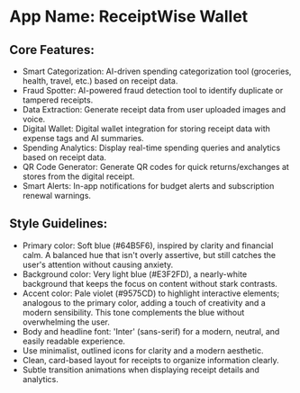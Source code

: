 # **App Name**: ReceiptWise Wallet

## Core Features:

- Smart Categorization: AI-driven spending categorization tool (groceries, health, travel, etc.) based on receipt data.
- Fraud Spotter: AI-powered fraud detection tool to identify duplicate or tampered receipts.
- Data Extraction: Generate receipt data from user uploaded images and voice.
- Digital Wallet: Digital wallet integration for storing receipt data with expense tags and AI summaries.
- Spending Analytics: Display real-time spending queries and analytics based on receipt data.
- QR Code Generator: Generate QR codes for quick returns/exchanges at stores from the digital receipt.
- Smart Alerts: In-app notifications for budget alerts and subscription renewal warnings.

## Style Guidelines:

- Primary color: Soft blue (#64B5F6), inspired by clarity and financial calm. A balanced hue that isn't overly assertive, but still catches the user's attention without causing anxiety.
- Background color: Very light blue (#E3F2FD), a nearly-white background that keeps the focus on content without stark contrasts.
- Accent color: Pale violet (#9575CD) to highlight interactive elements; analogous to the primary color, adding a touch of creativity and a modern sensibility. This tone complements the blue without overwhelming the user.
- Body and headline font: 'Inter' (sans-serif) for a modern, neutral, and easily readable experience.
- Use minimalist, outlined icons for clarity and a modern aesthetic.
- Clean, card-based layout for receipts to organize information clearly.
- Subtle transition animations when displaying receipt details and analytics.